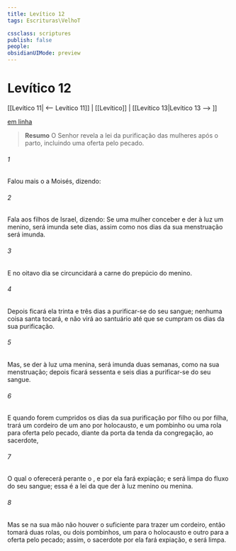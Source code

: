```yaml
---
title: Levítico 12
tags: Escrituras\VelhoT

cssclass: scriptures
publish: false
people:
obsidianUIMode: preview
---
```


# Levítico 12
[[Levítico 11| <-- Levítico 11]] | [[Levítico]] | [[Levítico 13|Levítico 13 --> ]]

[em linha](https://churchofjesuschrist.org/study/scriptures/ot/lev/12?lang=por)

> __Resumo__
O Senhor revela a lei da purificação das mulheres após o parto, incluindo uma oferta pelo pecado.

###### 1 
Falou mais o  a Moisés, dizendo:

###### 2 
Fala aos filhos de Israel, dizendo: Se uma mulher conceber e der à luz um menino, será imunda sete dias, assim como nos dias da sua menstruação será imunda.

###### 3 
E no oitavo dia se circuncidará a carne do prepúcio do menino.

###### 4 
Depois ficará ela trinta e três dias a purificar-se do seu sangue; nenhuma coisa santa tocará, e não virá ao santuário até que se cumpram os dias da sua purificação.

###### 5 
Mas, se der à luz uma menina, será imunda duas semanas, como na sua menstruação; depois ficará sessenta e seis dias a purificar-se do seu sangue.

###### 6 
E quando forem cumpridos os dias da sua purificação por filho ou por filha, trará um cordeiro de um ano por holocausto, e um pombinho ou uma rola para oferta pelo pecado, diante da porta da tenda da congregação, ao sacerdote,

###### 7 
O qual o oferecerá perante o , e por ela fará expiação; e será limpa do fluxo do seu sangue; essa é a lei da que der à luz menino ou menina.

###### 8 
Mas se na sua mão não houver o suficiente para trazer um cordeiro, então tomará duas rolas, ou dois pombinhos, um para o holocausto e outro para a oferta pelo pecado; assim, o sacerdote por ela fará expiação, e será limpa.

